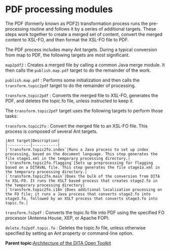 # PDF processing modules

The PDF \(formerly known as PDF2\) transformation process runs the pre-processing routine and follows it by a series of additional targets. These steps work together to create a merged set of content, convert the merged content to XSL-FO, and then format the XSL-FO file to PDF.

The PDF process includes many Ant targets. During a typical conversion from map to PDF, the following targets are most significant.

`map2pdf2`
:   Creates a merged file by calling a common Java merge module. It then calls the `publish.map.pdf` target to do the remainder of the work.

`publish.map.pdf`
:   Performs some initialization and then calls the `transform.topic2pdf` target to do the remainder of processing.

`transform.topic2pdf`
:   Converts the merged file to XSL-FO, generates the PDF, and deletes the topic.fo file, unless instructed to keep it.

The `transform.topic2pdf` target uses the following targets to perform those tasks:

`transform.topic2fo`
:   Convert the merged file to an XSL-FO file. This process is composed of several Ant targets.

    |Ant target|Description|
    |----------|-----------|
    |`transform.topic2fo.index`|Runs a Java process to set up index processing, based on the document language. This step generates the file stage1.xml in the temporary processing directory.|
    |`transform.topic2fo.flagging`|Sets up preprocessing for flagging based on a DITAVAL file. This step generates the file stage1a.xml in the temporary processing directory.|
    |`transform.topic2fo.main`|Does the bulk of the conversion from DITA to XSL-FO. It runs the XSLT based process that creates stage2.fo in the temporary processing directory|
    |`transform.topic2fo.i18n`|Does additional localization processing on the FO file; it runs a Java process that converts stage2.fo into stage3.fo, followed by an XSLT process that converts stage3.fo into topic.fo.|

`transform.fo2pdf`
:   Converts the topic.fo file into PDF using the specified FO processor \(Antenna House, XEP, or Apache FOP\).

`delete.fo2pdf.topic.fo`
:   Deletes the topic.fo file, unless otherwise specified by setting an Ant property or command-line option.

**Parent topic:**[Architecture of the DITA Open Toolkit](../dev_ref/DITA-OTArchitecture.md)

